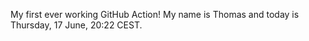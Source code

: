 My first ever working GitHub Action!
My name is Thomas and today is Thursday, 17 June, 20:22 CEST. 
